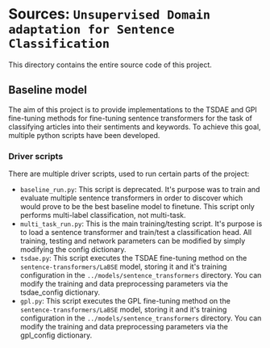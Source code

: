 # Sources: `Unsupervised Domain adaptation for Sentence Classification`

This directory contains the entire source code of this project. 

## Baseline model

The aim of this project is to provide implementations to the TSDAE and GPl fine-tuning methods for fine-tuning sentence transformers for the task of classifying articles into their sentiments and keywords. To achieve this goal, multiple python scripts have been developed.

### Driver scripts

There are multiple driver scripts, used to run certain parts of the project:

- `baseline_run.py`: This script is deprecated. It's purpose was to train and evaluate multiple sentence transformers in order to discover which would prove to be the best baseline model to finetune. This script only performs multi-label classification, not multi-task. 
- `multi_task_run.py`: This is the main training/testing script. It's purpose is to load a sentence transformer and train/test a classification head. All training, testing and network parameters can be modified by simply modifying the config dictionary.
- `tsdae.py`: This script executes the TSDAE fine-tuning method on the `sentence-transformers/LaBSE` model, storing it and it's training configuration in the `../models/sentence_transformers` directory. You can modify the training and data preprocessing parameters via the tsdae_config dictionary.
- `gpl.py`: This script executes the GPL fine-tuning method on the `sentence-transformers/LaBSE` model, storing it and it's training configuration in the `../models/sentence_transformers` directory. You can modify the training and data preprocessing parameters via the gpl_config dictionary.
